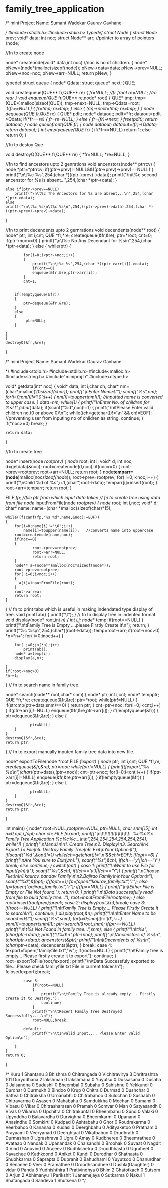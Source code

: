 # family_tree_application
/*
mini Project
Name:   Sumant Wadekar
        Gaurav Gavhane

*/
#include<stdlib.h>
#include<stdio.h>
typedef struct Node
{
    struct Node* prev;
    void* data;
    int noc;
    struct Node** arr;      //pointer to array of pointers
}node;

//fn to create node

node* createnode(void* data,int noc)        //noc is no of children.
{
    node* pNew=(node*)malloc(sizeof(node));
    pNew->data=data;
    pNew->prev=NULL;
    pNew->noc=noc;
    pNew->arr=NULL;
    return pNew;
}

typedef struct queue
{
	 node* Qdata;
	struct queue* next;
}QUE;

void createqueue(QUE** fr,QUE** re)
{
	*fr=NULL;       //fr front
	*re=NULL;       //re rear
}
void enqueue(QUE** fr,QUE** re,node* root)
{
	QUE* tmp;
	tmp=(QUE*)malloc(sizeof(QUE));
	tmp->next=NULL;
	tmp->Qdata=root;
	if(*fr==NULL)
	{
		*fr=tmp;
		*re=tmp;
	}
	else
	{
		(*re)->next=tmp;
		*re=tmp;
	}
}
node* dequeue(QUE** fr,QUE** re)
{
	QUE* pdlt;
	node* dataout;
	pdlt=*fr;
	dataout=pdlt->Qdata;
	if(*fr==*re)
	{
		*fr=*re=NULL;
	}
	else
	{
		*fr=(*fr)->next;
	}
	free(pdlt);
	return dataout;
}
node* queuefront(QUE** fr)
{
	node* dataout;
	dataout=(*fr)->Qdata;
	return dataout;
}
int emptyqueue(QUE** fr)
{
	if(*fr==NULL)
		return 1;
	else
		return 0;
}

//fn to destoy Que

void destroyQ(QUE** fr,QUE** re)
{
	*fr=NULL;
	*re=NULL;
}

//fn to find ancestors upto 2 genrations
void ancenstors(node** ptrrcv)
{
node *ptr=*ptrrcv;
	if((ptr->prev)!=NULL&&((ptr->prev)->prev)==NULL)
	{
		printf("\n\t%c %s",254,(char *)((ptr->prev)->data));
		printf("\n\t%c second ancenstor for %s is absent...",254,(char *)ptr->data);
	}

	else if(ptr->prev==NULL)
		printf("\n\t%c The Ancestors for %s are absent...\n",254,(char *)ptr->data);
	else
	printf("\n\t%c %s\n\t%c %s\n",254,((ptr->prev)->data),254,(char *)((ptr->prev)->prev)->data);
}

//fn to print decendents upto 2 gernrations
void decendents(node** root)
{
	node* ptr;
	int i,cnt;
	QUE *fr,*re;
	createqueue(&fr,&re);
	ptr=*root;
	cnt=0;
	if(ptr->noc==0)
		{
			printf("\n\t%c No Any Decendant for %s\n",254,(char *)ptr->data);
		}
	else
	{
	while(ptr)
	{

			for(i=0;i<ptr->noc;i++)
			{
				printf("\n\t%c %s",254,(char *)(ptr->arr[i])->data);
				if(cnt==0)
				enqueue(&fr,&re,ptr->arr[i]);
			}
			cnt=1;


		if(!emptyqueue(&fr))
		{
			ptr=dequeue(&fr,&re);
		}
		else
		{
			 ptr=NULL;
		}

	}
	}
	destroyQ(&fr,&re);
}



/*
mini Project 
Name:   Sumant Wadekar
        Gaurav Gavhane

*/
#include<stdio.h>
#include<stdlib.h>
#include<malloc.h>
#include<string.h>
#include"miniproj.h"
#include<ctype.h>

void* getdata(int* noc)
{
    void* data;
    int i;char ch;
    char* nm=(char*)malloc(20*sizeof(char));
    printf("\nEnter Name:\t");
    scanf("%s",nm);
    for(i=0;nm[i]!='\0';i++)
    {
        nm[i]=toupper(nm[i]);              //inputted name is converted to upper case.
    }
    data=nm;
    while(1)
    {
        printf("\nEnter No. of children for %s:\t",(char*)data);
        if(scanf("%d",noc)!=1)
        {
            printf("\n\tPlease Enter valid children no.(0 or above 0)\n");
            while((ch=getchar())!='\n' && ch!=EOF);   //preventing user from inputing no of children as string.
            continue;
        }
        if(*noc>=0)
            break;
    }

    return data;
}

//fn to create tree

node* insert(node *rootprev)
{
    node* root;
    int i;
    void* d;
    int noc;
    d=getdata(&noc);
    root=createnode(d,noc);
        if(noc==0)
        {
                root->prev=rootprev;
                root->arr=NULL;
                return root;
        }
        node**temparr=(node**)malloc(noc*sizeof(node*));
        root->prev=rootprev;
        for( i=0;i<noc;i++)
        {
            printf("\nChild %d of %s",i+1,(char*)root->data);
            temparr[i]=insert(root);
        }
            root->arr=temparr;
        return root;
}

FILE *fp;   //file ptr from which input data taken
// fn to create tree using data from file
node* inputFromFile(node *rootprev)
{
    node* root;
    int i,noc;
    void* d;
    char* name;
    name=(char *)malloc(sizeof(char)*15);

    while((fscanf(fp,"%s %d",name,&noc)!=EOF))
    {
        for(i=0;name[i]!='\0';i++)
            name[i]=toupper(name[i]);   //converts name into uppercase
        root=createnode(name,noc);
        if(noc==0)
        {
                root->prev=rootprev;
                root->arr=NULL;
                return root;
        }
        node** a=(node**)malloc(noc*sizeof(node*));
        root->prev=rootprev;
        for( i=0;i<noc;i++)
        {
          a[i]=inputFromFile(root);
        }
        root->arr=a;
        return root;
    }
}
// fn to print tabs which is useful in making indendated type display of tree.
void printTab()
{
    printf("\t");
}
// fn to display tree in indented format.
void display(node* root,int *n)
{   int i,j;
    node** temp;
    if(root==NULL)
    {
        printf("\n\tFamily Tree is Empty ....please Firstly Create it\n");
        return;
    }
    printf("%c %s\n",254,(char*)(root->data));
    temp=root->arr;
    if(root->noc>0)
        *n=*n+1;
    for( i=0;i<root->noc;i++)
    {

        for( j=0;j<(*n);j++)
            printTab();
        node* a=temp[i];
        display(a,n);

    }
    if(root->noc>0)
    *n-=1;
}
// fn to search name in family tree.

node* search(node** root,char* snm)
{
	node* ptr;
	int i,cnt;
	node* tempptr;
	QUE *fr,*re;
	createqueue(&fr,&re);
	ptr=*root;
	while(ptr!=NULL)
	{
		if(strcmp(ptr->data,snm)==0)
		{
			return ptr;
		}
		cnt=ptr->noc;
		for(i=0;i<cnt;i++)
		{
			if(ptr->arr[i]!=NULL)
			enqueue(&fr,&re,ptr->arr[i]);
		}
		if(!emptyqueue(&fr))
		{
			ptr=dequeue(&fr,&re);
		}
		else
		{

		       ptr=NULL;
		}
	}
	destroyQ(&fr,&re);
	return ptr;

}
// fn to export manually inputed family tree data into new file.

node* exportToFile(node *root,FILE *fexport)
{
    node* ptr;
    int i,cnt;
	QUE *fr,*re;
	createqueue(&fr,&re);
	ptr=root;
	while(ptr!=NULL)
	{
		fprintf(fexport,"%s %d\n",(char*)(ptr->data),(ptr->noc));
		cnt=ptr->noc;
		for(i=0;i<cnt;i++)
		{
			if(ptr->arr[i]!=NULL)
			enqueue(&fr,&re,ptr->arr[i]);
		}
		if(!emptyqueue(&fr))
		{
			ptr=dequeue(&fr,&re);
		}
		else
		{

		       ptr=NULL;
		}
	}
	destroyQ(&fr,&re);
	return ptr;


}


int main()
{
    node* root=NULL,*rootprev=NULL,*ptr=NULL;
    char snm[15];
    int n=0,opt,i,fopt;
    char ch;
    FILE *fexport;
    printf("\n\t\t\t\t\t\t\t\t\t\t...%c%c%c  Family Tree Application  %c%c%c...\n\n",254,254,254,254,254,254);
    while(1)
    {
        printf("\nMenu:\n\n1. Create Tree\n2. Display\n3. Search\n4. Export To File\n5. Destroy Family Tree\n6. Exit\nYour Option:\t");
       if(scanf("%d",&opt)!=1)
            while(ch=getchar()!='\n'&&ch!=EOF);
        if(opt==6)
        {
            printf("\nAre You sure to Exit(y/n):");
            scanf("%s",&ch);
            if(ch=='y'||ch=='Y')
                break;
            else
                continue;
        }
        switch(opt)
        {
            case 1:
                printf("\nWant to use File for Input(y/n):\t");
                scanf("%s",&ch);
                if((ch=='y')||(ch=='Y'))
                {
                    printf("\nChoose File:\n\n1.kaurav_pandav Family\n\n2.Bajirao Family\n\nYour Option:\t");
                    scanf("%d",&fopt);
                    if(fopt==1)
                        fp=fopen("kaurav_family.txt","r");
                    else
                        fp=fopen("bajirao_family.txt","r");
                    if(fp==NULL)
                    {
                        printf("\n\tEither File is Empty or File Not found.");
                        return 0;
                    }
                    printf("\n\tData successfully read from file to buid family tree...");
                    root=inputFromFile(rootprev);
                }
                else
                    root=insert(rootprev);break;
            case 2:
                display(root,&n);break;
            case 3:
                if(root==NULL)
                {
                    printf("\n\tFamily Tree is Empty.... Please Firstly Create it to search\n");
                    continue;
                }
                display(root,&n);
                printf("\n\n\tEnter Name to be searched:\t");
				scanf("%s",snm);
				for(i=0;snm[i]!='\0';i++)
                    snm[i]=toupper(snm[i]);
				ptr=search(&root,snm);
				if(ptr==NULL)
					printf("\n\t%s Not Found in family tree...",snm);
				else
				{
					printf("\n\t%s",(char*)ptr->data);
					printf("\t%d\n",ptr->noc);
					printf("\n\tAncenstors of %s:\n",(char*)ptr->data);
					ancenstors(&ptr);
					printf("\n\n\tDecendents of %s:\n",(char*)ptr->data);
					decendents(&ptr);
				}
				break;
            case 4:
                fexport=fopen("familyfile.txt","w");
                if(root==NULL)
                {
                    printf("\n\tFamily tree is empty...  Please firstly create it to export");
                    continue;
                }
                root=exportToFile(root,fexport);
                printf("\n\tData Successfuly exported to file....Please check familyfile.txt File in current folder.\n");
                fclose(fexport);break;

            case 5:
                if(root==NULL)
                {
                    printf("\n\tFamily Tree is already empty... Firstly create it to Destroy.");
                    continue;
                }
                printf("\n\tRecent Family Tree Destroyed Successfully....\n");
                root=NULL;break;

            default:
                printf("\n\tInvalid Input.... Please Enter valid Option\n");

        }
    }
    return 0;
}

/*
Kuru 1
Shantanu 3
Bhishma 0
Chitrangada 0
Vichitravirya 3
Dhritrashtra 101
Duryodhana 2
lakshman 0
lakshmana 0
Yuyutsu 0
Dussasana 0
Dusaha 0
Jalsandha 0
Sudushil 0
Bheembal 0
Subahu 0
Sahishnu 0
Yekkundi 0
Durdhar 0
Durmukh 0
Bindoo 0
Krup 0
Chitra 0
Durmad 0
Dushchar 0
Sattva 0
Chitraksha 0
Urnanabhi 0
Chitrabahoo 0
Sulochan 0
Sushabh 0
Chitravarma 0
Asasen 0
Mahabahu 0
Samdukkha 0
Mochan 0
Sumami 0
Vibasu 0
Vikar 0
Chitrasharasan 0
Pramah 0
Somvar 0
Man 0
Satyasandh 0
Vivas 0
Vikarna 0
Upchitra 0 
Chitrakuntal 0
Bheembahu 0
Sund 0
Valaki 0
Upyoddha 0
Balavardha 0
Durvighna 0
Bheemkarmi 0
Upanand 0
Anasindhu 0
Somkirti 0
Kudpad 0
Ashtabahu 0
Ghor 0
Roudrakarma 0
Veerbahoo 0
Kananaa 0
Kudasi 0
Deerghbahu 0
Adityaketoo 0
Pratham 0
Prayaami 0
Veeryanad 0
Deerghtaal 0
Vikatbahoo 0
Drudhrath 0
Durmashan 0
Ugrashrava 0
Ugra 0
Amay 0
Kudbheree 0
Bheemrathee 0
Avataap 0
Nandak 0
Upanandak 0
Chalsandhi 0
Broohak 0
Suvaat 0
Nagdit 0
Vind 0
Anuvind 0
Arajeev 0
Budhkshetra 0
Droodhhasta 0
Ugraheet 0
Kavachee 0
Kathkoond 0
Aniket 0
Kundi 0
Durodhar 0
Shathasta 0
Shubhkarma 0
Saprapta 0
Dupranit 0
Bahudhami 0
Yuyutsoo 0
Dhanurdhar 0
Senanee 0
Veer 0
Pramathee 0
Droodhsandhee 0
Dushla(Daughter) 0
vidur 0 
Pandu 5
Yudhishthira 1
Prativindhya 0
Bhim 2
Ghatotkach 0
Sutsom 0
Arjun 2
Abhimanyu 1
Parikshit 1
Janamejaya 0
Sutkarma 0
Nakul 1
Shatangada 0
Sahdeva 1
Shutsena 0
 */

